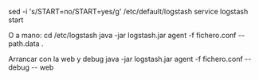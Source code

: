 sed -i 's/START=no/START=yes/g' /etc/default/logstash
service logstash start

O a mano:
cd /etc/logstash
java -jar logstash.jar agent -f fichero.conf --path.data .

Arrancar con la web y debug
java -jar logstash.jar agent -f fichero.conf --debug -- web

